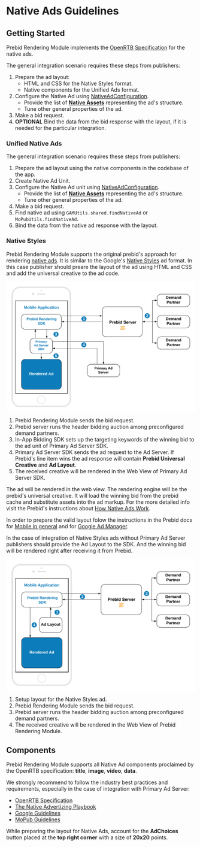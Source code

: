 # Native Ads Guidelines

## Getting Started

Prebid Rendering Module implements the [OpenRTB Specification](https://www.iab.com/wp-content/uploads/2018/03/OpenRTB-Native-Ads-Specification-Final-1.2.pdf) for the native ads.

The general integration scenario requires these steps from publishers:

1. Prepare the ad layout:
    * HTML and CSS for the Native Styles format.
    * Native components for the Unified Ads format.
1. Configure the Native Ad using [NativeAdConfiguration](native/in-app-bidding-native-ad-configuration.md).
    * Provide the list of **[Native Assets](#components)** representing the ad's structure.
    * Tune other general properties of the ad.
1. Make a bid request.
1. **OPTIONAL** Bind the data from the bid response with the layout, if it is needed for the particular integration.

### Unified Native Ads

The general integration scenario requires these steps from publishers:

1. Prepare the ad layout using the native components in the codebase of the app.
2. Create Native Ad Unit.
3. Configure the Native Ad unit using [NativeAdConfiguration](native/in-app-bidding-native-ad-configuration.md).
    * Provide the list of **[Native Assets](#components)** representing the ad's structure.
    * Tune other general properties of the ad.
4. Make a bid request.
5. Find native ad using `GAMUtils.shared.findNativeAd` or `MoPubUtils.findNativeAd`.
6. Bind the data from the native ad response with the layout.


### Native Styles

Prebid Rendering Module supports the original prebid's approach for rendering [native ads](https://docs.prebid.org/prebid-mobile/pbm-api/ios/pbm-nativeadunit-ios.html). It is similar to the Google's [Native Styles](#native-styles) ad format. In this case publisher should preare the layout of the ad using HTML and CSS and add the universal creative to the ad code.

<img src="res/Native-Styles-Primary-Ad-Server.png" alt="Pipeline Screenshot" align="center">

1. Prebid Rendering Module sends the bid request.
2. Prebid server runs the header bidding auction among preconfigured demand partners.
3. In-App Bidding SDK sets up the targeting keywords of the winning bid to the ad unit of Primary Ad Server SDK.
4. Primary Ad Server SDK sends the ad request to the Ad Server. If Prebid's line item wins the ad response will contain **Prebid Universal Creative** and **Ad Layout**.
5. The received creative will be rendered in the Web View of Primary Ad Server SDK.  

The ad will be rendered in the web view. The rendering engine will be the prebid's universal creative. It will load the winning bid from the prebid cache and substitute assets into the ad markup. For the more detailed info visit the Prebid's instructions about [How Native Ads Work](https://docs.prebid.org/dev-docs/show-native-ads.html#how-native-ads-work).

In order to prepare the valid layout folow the instructions in the Prebid docs for [Mobile in general](https://docs.prebid.org/prebid-mobile/adops-native-setup.html) and for [Google Ad Manager](https://docs.prebid.org/adops/setting-up-prebid-native-in-dfp.html).

In the case of integration of Native Styles ads without Primary Ad Server publishers should provide the Ad Layout to the SDK. And the winning bid will be rendered right after receiving it from Prebid.

<img src="res/Native-Styles-Prebid.png" alt="Pipeline Screenshot" align="center">


1. Setup layout for the Native Styles ad.
2. Prebid Rendering Module sends the bid request.
3. Prebid server runs the header bidding auction among preconfigured demand partners.
3. The received creative will be rendered in the Web View of Prebid Rendering Module.
 

## Components

Prebid Rendering Module supports all Native Ad components proclaimed by the OpenRTB specification: **title**, **image**, **video**, **data**.

We strongly recommend to follow the industry best practices and requirements, especially in the case of integration with Primary Ad Server:

* [OpenRTB Specification](https://www.iab.com/wp-content/uploads/2018/03/OpenRTB-Native-Ads-Specification-Final-1.2.pdf)
* [The Native Advertizing Playbook](https://www.iab.com/wp-content/uploads/2015/06/IAB-Native-Advertising-Playbook2.pdf)
* [Google Guidelines](https://support.google.com/admanager/answer/6075370)
* [MoPub Guidelines](https://developers.mopub.com/publishers/best-practices/native-ads/)

While preparing the layout for Native Ads, account for the **AdChoices** button placed at the **top right corner** with a size of **20x20** points.

